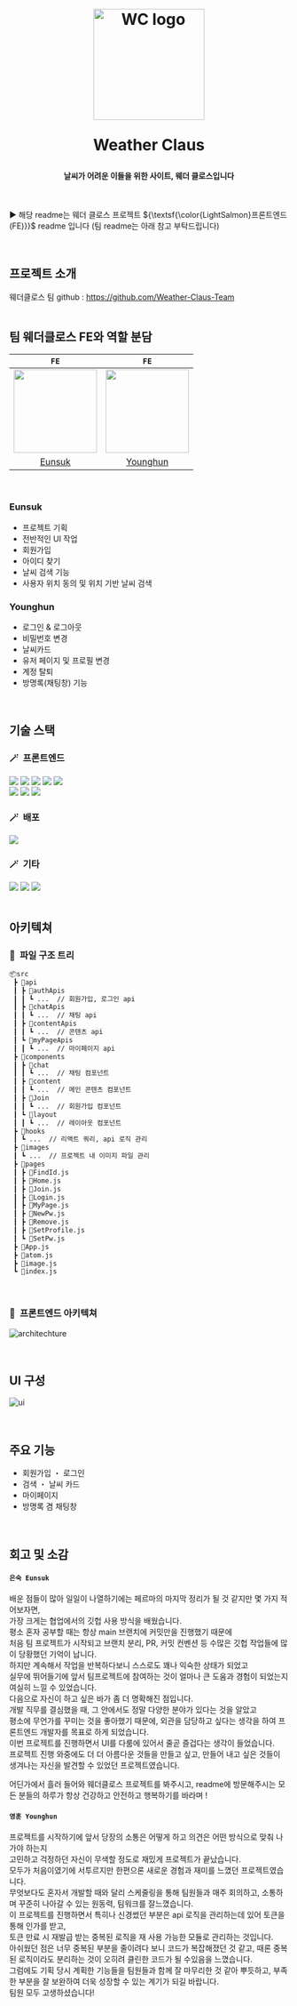 <h1 align="center">
  <br>
  <img src="https://github.com/user-attachments/assets/d971e139-2f93-463b-8eba-e7fc7c5a71da" alt="WC logo" width="200">
  <p>
  <p>
  Weather Claus
  </p>
</h1>

<h4 align="center">날씨가 어려운 이들을 위한 사이트, 웨더 클로스입니다</h4>

<br>

► 해당 readme는 웨더 클로스 프로젝트 ${\textsf{\color{LightSalmon}프론트엔드(FE)}}$ readme 입니다 (팀 readme는 아래 참고 부탁드립니다)

<br>

## 프로젝트 소개

웨더클로스 팀 github : https://github.com/Weather-Claus-Team
<br>
<br>

## 팀 웨더클로스 FE와 역할 분담

|                           `FE`                           |                         `FE`                         |
| :------------------------------------------------------: | :--------------------------------------------------: |
| <img src="https://github.com/eunsuknoh.png" width="150"> | <img src="https://github.com/0Huns.png" width="150"> |
|          [Eunsuk](https://github.com/eunsuknoh)          |         [Younghun](https://github.com/0Huns)         |

<br>

### Eunsuk

- 프로젝트 기획
- 전반적인 UI 작업
- 회원가입
- 아이디 찾기
- 날씨 검색 기능
- 사용자 위치 동의 및 위치 기반 날씨 검색

### Younghun

- 로그인 & 로그아웃
- 비밀번호 변경
- 날씨카드
- 유저 페이지 및 프로필 변경
- 계정 탈퇴
- 방명록(채팅창) 기능

<br>

## 기술 스택

### 🪄&ensp;프론트엔드

<div> 
  <img src="https://img.shields.io/badge/react-20232a.svg?style=for-the-badge&logo=react&logoColor=61DAFB" />
  <img src="https://img.shields.io/badge/styled--components-DB7093?style=for-the-badge&logo=styled-components&logoColor=white" />
  <img src="https://img.shields.io/badge/React_Router-CA4245?style=for-the-badge&logo=react-router&logoColor=white">
  <img src="https://img.shields.io/badge/recoil-3578E5?style=for-the-badge&logo=Recoil&logoColor=white">
  <img src="https://img.shields.io/badge/react--query-FF4154?style=for-the-badge&logo=react-query&logoColor=white"> <br>
  <img src="https://img.shields.io/badge/google--fonts-4285F4?style=for-the-badge&logo=google-fonts&logoColor=white">
  <img src="https://img.shields.io/badge/Framer-black?style=for-the-badge&logo=framer&logoColor=blue">
  <img src="https://img.shields.io/badge/fontawesome-538DD7?style=for-the-badge&logo=fontawesome&logoColor=white">
</div>

### 🪄&ensp;배포

<div>
  <img src="https://img.shields.io/badge/netlify-%23000000.svg?style=for-the-badge&logo=netlify&logoColor=#00C7B7" />
</div>
    
### 🪄&ensp;기타
<div>
  <img src="https://img.shields.io/badge/github-181717?style=for-the-badge&logo=github&logoColor=white" />
  <img src="https://img.shields.io/badge/discord-%235865F2.svg?style=for-the-badge&logo=discord&logoColor=white" />
  <img src="https://img.shields.io/badge/notion-%23000000.svg?style=for-the-badge&logo=notion&logoColor=white" />
</div>
<br>

## 아키텍쳐

### 📢&ensp;파일 구조 트리

```bash
📦src
 ┣ 📂api
 ┃ ┣ 📂authApis
 ┃ ┃ ┗ ...  // 회원가입, 로그인 api
 ┃ ┣ 📂chatApis
 ┃ ┃ ┗ ...  // 채팅 api
 ┃ ┣ 📂contentApis
 ┃ ┃ ┗ ...  // 콘텐츠 api
 ┃ ┗ 📂myPageApis
 ┃ ┃ ┗ ...  // 마이페이지 api
 ┣ 📂components
 ┃ ┣ 📂chat
 ┃ ┃ ┗ ...  // 채팅 컴포넌트
 ┃ ┣ 📂content
 ┃ ┃ ┗ ...  // 메인 콘텐츠 컴포넌트
 ┃ ┣ 📂Join
 ┃ ┃ ┗ ...  // 회원가입 컴포넌트
 ┃ ┗ 📂layout
 ┃ ┃ ┗ ...  // 레이아웃 컴포넌트
 ┣ 📂hooks
 ┃ ┗ ...  // 리액트 쿼리, api 로직 관리
 ┣ 📂images
 ┃ ┗ ...  // 프로젝트 내 이미지 파일 관리
 ┣ 📂pages
 ┃ ┣ 📜FindId.js
 ┃ ┣ 📜Home.js
 ┃ ┣ 📜Join.js
 ┃ ┣ 📜Login.js
 ┃ ┣ 📜MyPage.js
 ┃ ┣ 📜NewPw.js
 ┃ ┣ 📜Remove.js
 ┃ ┣ 📜SetProfile.js
 ┃ ┗ 📜SetPw.js
 ┣ 📜App.js
 ┣ 📜atom.js
 ┣ 📜image.js
 ┗ 📜index.js
```

<br>

### 📢&ensp;프론트엔드 아키텍쳐

![architechture](https://github.com/user-attachments/assets/b9eb28e0-3aea-4657-b5b3-b791a9d792fd)

<br>

## UI 구성

![ui](https://github.com/user-attachments/assets/85cb599b-f269-40f4-b1c5-8ddb3efe2805)

<br>

## 주요 기능

- 회원가입 ・ 로그인
- 검색 ・ 날씨 카드
- 마이페이지
- 방명록 겸 채팅창

<br>

## 회고 및 소감

#### `은숙 Eunsuk`

배운 점들이 많아 일일이 나열하기에는 페르마의 마지막 정리가 될 것 같지만 몇 가지 적어보자면, <br>
가장 크게는 협업에서의 깃헙 사용 방식을 배웠습니다. <br>
평소 혼자 공부할 때는 항상 main 브랜치에 커밋만을 진행했기 때문에 <br>
처음 팀 프로젝트가 시작되고 브랜치 분리, PR, 커밋 컨벤션 등 수많은 깃헙 작업들에 많이 당황했던 기억이 납니다. <br>
하지만 계속해서 작업을 반복하다보니 스스로도 꽤나 익숙한 상태가 되었고 <br>
실무에 뛰어들기에 앞서 팀프로젝트에 참여하는 것이 얼마나 큰 도움과 경험이 되었는지 여실히 느낄 수 있었습니다. <br>
다음으로 자신이 하고 싶은 바가 좀 더 명확해진 점입니다. <br>
개발 직무를 결심했을 때, 그 안에서도 정말 다양한 분야가 있다는 것을 알았고 <br>
평소에 무언가를 꾸미는 것을 좋아했기 때문에, 외관을 담당하고 싶다는 생각을 하여 프론트엔드 개발자를 목표로 하게 되었습니다. <br>
이번 프로젝트를 진행하면서 UI를 다룸에 있어서 줄곧 즐겁다는 생각이 들었습니다. <br>
프로젝트 진행 와중에도 더 더 아름다운 것들을 만들고 싶고, 만들어 내고 싶은 것들이 생겨나는 자신을 발견할 수 있었던 프로젝트였습니다. <br>

어딘가에서 흘러 들어와 웨더클로스 프로젝트를 봐주시고, readme에 방문해주시는 모든 분들의 하루가 항상 건강하고 안전하고 행복하기를 바라며 ! <br>


#### `영훈 Younghun` <br>

프로젝트를 시작하기에 앞서 당장의 소통은 어떻게 하고 의견은 어떤 방식으로 맞춰 나가야 하는지 <br>
고민하고 걱정하던 자신이 무색할 정도로 재밌게 프로젝트가 끝났습니다. <br>
모두가 처음이였기에 서투르지만 한편으론 새로운 경험과 재미를 느꼈던 프로젝트였습니다.<br>
무엇보다도 혼자서 개발할 때와 달리 스케줄링을 통해 팀원들과 매주 회의하고, 소통하며 꾸준히 나아갈 수 있는 원동력, 팀워크를 잘느꼈습니다. <br>
이 프로젝트를 진행하면서 특히나 신경썼던 부분은 api 로직을 관리하는데 있어 토큰을 통해 인가를 받고, <br>
토큰 만료 시 재발급 받는 중복된 로직을 재 사용 가능한 모듈로 관리하는 것입니다. <br>
아쉬웠던 점은 너무 중복된 부분을 줄이려다 보니 코드가 복잡해졌던 것 같고, 때론 중복된 로직이라도 분리하는 것이 오히려 클린한 코드가 될 수있음을 느꼈습니다. <br>
그럼에도 기획 당시 계획한 기능들을 팀원들과 함께 잘 마무리한 것 같아 뿌듯하고, 부족한 부분을 잘 보완하여 더욱 성장할 수 있는 계기가 되길 바랍니다.<br>
팀원 모두 고생하셨습니다!
